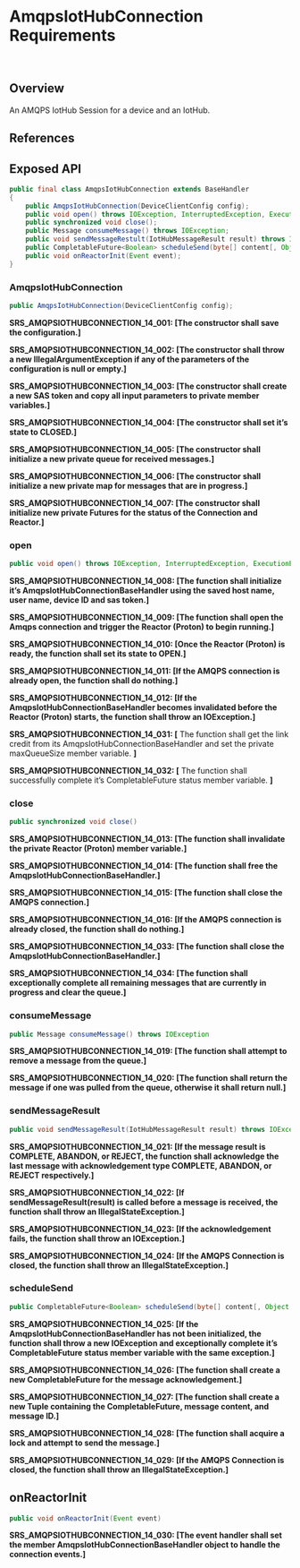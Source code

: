 # AmqpsIotHubConnection Requirements
 
## Overview

An AMQPS IotHub Session for a device and an IotHub.

## References

## Exposed API

```java
public final class AmqpsIotHubConnection extends BaseHandler
{
	public AmqpsIotHubConnection(DeviceClientConfig config);
	public void open() throws IOException, InterruptedException, ExecutionException;
	public synchronized void close();
	public Message consumeMessage() throws IOException;
	public void sendMessageRestult(IotHubMessageResult result) throws IOException;
	public CompletableFuture<Boolean> scheduleSend(byte[] content[, Object messageId);
	public void onReactorInit(Event event);
}
```


### AmqpsIotHubConnection

```java
public AmqpsIotHubConnection(DeviceClientConfig config);
```

**SRS_AMQPSIOTHUBCONNECTION_14_001: [**The constructor shall save the configuration.**]**

**SRS_AMQPSIOTHUBCONNECTION_14_002: [**The constructor shall throw a new IllegalArgumentException if any of the parameters of the configuration is null or empty.**]**

**SRS_AMQPSIOTHUBCONNECTION_14_003: [**The constructor shall create a new SAS token and copy all input parameters to private member variables.**]**

**SRS_AMQPSIOTHUBCONNECTION_14_004: [**The constructor shall set it’s state to CLOSED.**]**

**SRS_AMQPSIOTHUBCONNECTION_14_005: [**The constructor shall initialize a new private queue for received messages.**]**

**SRS_AMQPSIOTHUBCONNECTION_14_006: [**The constructor shall initialize a new private map for messages that are in progress.**]**

**SRS_AMQPSIOTHUBCONNECTION_14_007: [**The constructor shall initialize new private Futures for the status of the Connection and Reactor.**]**


### open

```java
public void open() throws IOException, InterruptedException, ExecutionException
```

**SRS_AMQPSIOTHUBCONNECTION_14_008: [**The function shall initialize it’s AmqpsIotHubConnectionBaseHandler using the saved host name, user name, device ID and sas token.**]**

**SRS_AMQPSIOTHUBCONNECTION_14_009: [**The function shall open the Amqps connection and trigger the Reactor (Proton) to begin running.**]**

**SRS_AMQPSIOTHUBCONNECTION_14_010: [**Once the Reactor (Proton) is ready, the function shall set its state to OPEN.**]**

**SRS_AMQPSIOTHUBCONNECTION_14_011: [**If the AMQPS connection is already open, the function shall do nothing.**]**

**SRS_AMQPSIOTHUBCONNECTION_14_012: [**If the AmqpsIotHubConnectionBaseHandler becomes invalidated before the Reactor (Proton) starts, the function shall throw an IOException.**]**

**SRS_AMQPSIOTHUBCONNECTION_14_031: [** The function shall get the link credit from its AmqpsIotHubConnectionBaseHandler and set the private maxQueueSize member variable. **]**

**SRS_AMQPSIOTHUBCONNECTION_14_032: [** The function shall successfully complete it’s CompletableFuture status member variable. **]**

### close

```java
public synchronized void close()
```

**SRS_AMQPSIOTHUBCONNECTION_14_013: [**The function shall invalidate the private Reactor (Proton) member variable.**]**

**SRS_AMQPSIOTHUBCONNECTION_14_014: [**The function shall free the AmqpsIotHubConnectionBaseHandler.**]**

**SRS_AMQPSIOTHUBCONNECTION_14_015: [**The function shall close the AMQPS connection.**]**

**SRS_AMQPSIOTHUBCONNECTION_14_016: [**If the AMQPS connection is already closed, the function shall do nothing.**]**

**SRS_AMQPSIOTHUBCONNECTION_14_033: [**The function shall close the AmqpsIotHubConnectionBaseHandler.**]**

**SRS_AMQPSIOTHUBCONNECTION_14_034: [**The function shall exceptionally complete all remaining messages that are currently in progress and clear the queue.**]**

### consumeMessage

```java
public Message consumeMessage() throws IOException
```

**SRS_AMQPSIOTHUBCONNECTION_14_019: [**The function shall attempt to remove a message from the queue.**]**

**SRS_AMQPSIOTHUBCONNECTION_14_020: [**The function shall return the message if one was pulled from the queue, otherwise it shall return null.**]**


### sendMessageResult

```java
public void sendMessageResult(IotHubMessageResult result) throws IOException
```

**SRS_AMQPSIOTHUBCONNECTION_14_021: [**If the message result is COMPLETE, ABANDON, or REJECT, the function shall acknowledge the last message with acknowledgement type COMPLETE, ABANDON, or REJECT respectively.**]**

**SRS_AMQPSIOTHUBCONNECTION_14_022: [**If sendMessageResult(result) is called before a message is received, the function shall throw an IllegalStateException.**]**

**SRS_AMQPSIOTHUBCONNECTION_14_023: [**If the acknowledgement fails, the function shall throw an IOException.**]**

**SRS_AMQPSIOTHUBCONNECTION_14_024: [**If the AMQPS Connection is closed, the function shall throw an IllegalStateException.**]**


### scheduleSend

```java
public CompletableFuture<Boolean> scheduleSend(byte[] content[, Object messageId) throws IOException
```

**SRS_AMQPSIOTHUBCONNECTION_14_025: [**If the AmqpsIotHubConnectionBaseHandler has not been initialized, the function shall throw a new IOException and exceptionally complete it’s CompletableFuture status member variable with the same exception.**]**

**SRS_AMQPSIOTHUBCONNECTION_14_026: [**The function shall create a new CompletableFuture for the message acknowledgement.**]**

**SRS_AMQPSIOTHUBCONNECTION_14_027: [**The function shall create a new Tuple containing the CompletableFuture, message content, and message ID.**]**

**SRS_AMQPSIOTHUBCONNECTION_14_028: [**The function shall acquire a lock and attempt to send the message.**]**

**SRS_AMQPSIOTHUBCONNECTION_14_029: [**If the AMQPS Connection is closed, the function shall throw an IllegalStateException.**]**


## onReactorInit

```java
public void onReactorInit(Event event)
```

**SRS_AMQPSIOTHUBCONNECTION_14_030: [**The event handler shall set the member AmqpsIotHubConnectionBaseHandler object to handle the connection events.**]**